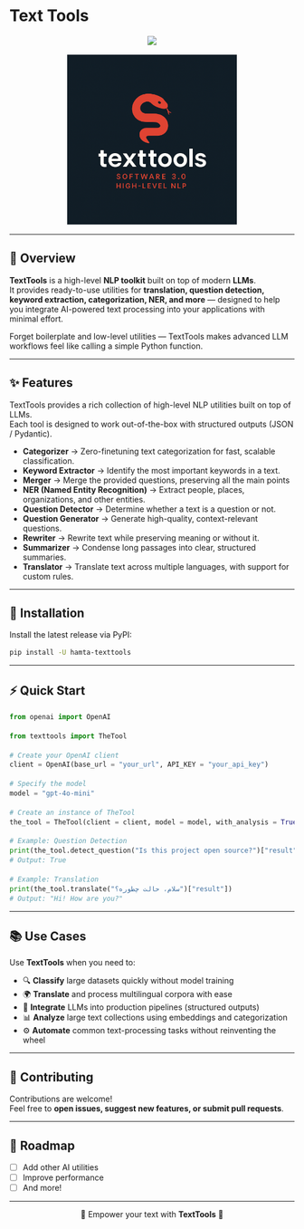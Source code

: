 # Text Tools

<p align="center">
  <img src="https://img.shields.io/badge/TextTools-Python%20Text%20Processing-black?style=for-the-badge&logo=python&logoColor=white">
</p>


<p align="center">
  <img src="files/logo.png" alt="Preview" width="300" height="300">
</p>

---

## 📌 Overview

**TextTools** is a high-level **NLP toolkit** built on top of modern **LLMs**.  
It provides ready-to-use utilities for **translation, question detection, keyword extraction, categorization, NER, and more** — designed to help you integrate AI-powered text processing into your applications with minimal effort.

Forget boilerplate and low-level utilities — TextTools makes advanced LLM workflows feel like calling a simple Python function.

---

## ✨ Features

TextTools provides a rich collection of high-level NLP utilities built on top of LLMs.  
Each tool is designed to work out-of-the-box with structured outputs (JSON / Pydantic).

- **Categorizer** → Zero-finetuning text categorization for fast, scalable classification.  
- **Keyword Extractor** → Identify the most important keywords in a text.  
- **Merger** → Merge the provided questions, preserving all the main points 
- **NER (Named Entity Recognition)** → Extract people, places, organizations, and other entities.  
- **Question Detector** → Determine whether a text is a question or not.  
- **Question Generator** → Generate high-quality, context-relevant questions.
- **Rewriter** → Rewrite text while preserving meaning or without it.
- **Summarizer** → Condense long passages into clear, structured summaries. 
- **Translator** → Translate text across multiple languages, with support for custom rules.


---

## 🚀 Installation

Install the latest release via PyPI:

```bash
pip install -U hamta-texttools
```

---

## ⚡ Quick Start

```python
from openai import OpenAI

from texttools import TheTool

# Create your OpenAI client
client = OpenAI(base_url = "your_url", API_KEY = "your_api_key")

# Specify the model
model = "gpt-4o-mini"

# Create an instance of TheTool
the_tool = TheTool(client = client, model = model, with_analysis = True)

# Example: Question Detection
print(the_tool.detect_question("Is this project open source?")["result"])
# Output: True

# Example: Translation
print(the_tool.translate("سلام، حالت چطوره؟")["result"])
# Output: "Hi! How are you?"
```

---

## 📚 Use Cases

Use **TextTools** when you need to:

- 🔍 **Classify** large datasets quickly without model training  
- 🌍 **Translate** and process multilingual corpora with ease  
- 🧩 **Integrate** LLMs into production pipelines (structured outputs)  
- 📊 **Analyze** large text collections using embeddings and categorization  
- ⚙️ **Automate** common text-processing tasks without reinventing the wheel  

---

## 🤝 Contributing

Contributions are welcome!  
Feel free to **open issues, suggest new features, or submit pull requests**.  

---

## 📌 Roadmap

- [ ] Add other AI utilities   
- [ ] Improve performance  
- [ ] And more!

---

<p align="center">🚀 Empower your text with <b>TextTools</b> 🚀</p>
